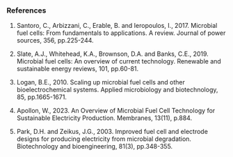 ### References

1.	Santoro, C., Arbizzani, C., Erable, B. and Ieropoulos, I., 2017. Microbial fuel cells: From fundamentals to applications. A review. Journal of power sources, 356, pp.225-244.

2.	Slate, A.J., Whitehead, K.A., Brownson, D.A. and Banks, C.E., 2019. Microbial fuel cells: An overview of current technology. Renewable and sustainable energy reviews, 101, pp.60-81.

3.	Logan, B.E., 2010. Scaling up microbial fuel cells and other bioelectrochemical systems. Applied microbiology and biotechnology, 85, pp.1665-1671.

4.	Apollon, W., 2023. An Overview of Microbial Fuel Cell Technology for Sustainable Electricity Production. Membranes, 13(11), p.884.

5.	Park, D.H. and Zeikus, J.G., 2003. Improved fuel cell and electrode designs for producing electricity from microbial degradation. Biotechnology and bioengineering, 81(3), pp.348-355.
